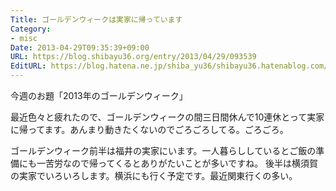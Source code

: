 ```yaml
---
Title: ゴールデンウィークは実家に帰っています
Category:
- misc
Date: 2013-04-29T09:35:39+09:00
URL: https://blog.shibayu36.org/entry/2013/04/29/093539
EditURL: https://blog.hatena.ne.jp/shiba_yu36/shibayu36.hatenablog.com/atom/entry/11696248318752854548
---
```


今週のお題「2013年のゴールデンウィーク」

最近色々と疲れたので、ゴールデンウィークの間三日間休んで10連休とって実家に帰ってます。あんまり動きたくないのでごろごろしてる。ごろごろ。

ゴールデンウィーク前半は福井の実家にいます。一人暮らししているとご飯の準備にも一苦労なので帰ってくるとありがたいことが多いですね。
後半は横須賀の実家でいろいろします。横浜にも行く予定です。最近関東行くの多い。


